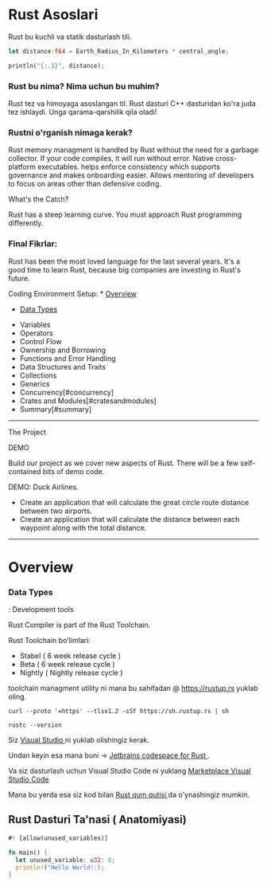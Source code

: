 # Rust Asoslari

Rust bu kuchli va statik dasturlash tili.

```Rust
let distance:f64 = Earth_Radius_In_Kilometers * central_angle;
```

```Rust
println("{:.1}", distance);
```
### Rust bu nima? Nima uchun bu muhim?


Rust tez va himoyaga asoslangan til. Rust dasturi C++ dasturidan ko'ra juda tez ishlaydi. Unga qarama-qarshilik qila oladi!


### Rustni o'rganish nimaga kerak?


Rust memory managment is handled by Rust without the need for a garbage collector. If your code compiles, it will run without error. Native cross-platform executables. helps enforce consistency which supports governance and makes onboarding easier. Allows mentoring of developers to focus on areas other than defensive coding.


What's the Catch?

Rust has a steep learning curve. You must approach Rust programming differently.

### Final Fikrlar:

Rust has been the most loved language for the last several years. It's a good time to learn Rust, because big companies are investing in Rust's future.


Coding Environment Setup: * [Overview](#overview)



* [Data Types](#datatypes)
- Variables
- Operators
- Control Flow
- Ownership and Borrowing
- Functions and Error Handling
- Data Structures and Traits
- Collections
- Generics
- Concurrency[#concurrency]
- Crates and Modules[#cratesandmodules]
- Summary[#summary]

---------------------------------------


The Project

DEMO

Build our project as we cover new aspects of Rust. There will be a few self-contained bits of demo code.

DEMO: Duck Airlines.

- Create an application that will calculate the great circle route distance between two airports.
- Create an application that will calculate the distance between each waypoint along with the total distance.

----------------------------------------

# Overview 

### <a id="datatypes"></a>Data Types


: Development tools

Rust Compiler is part of the Rust Toolchain.

Rust Toolchain bo'limlari: 
- Stabel ( 6 week release cycle )
- Beta ( 6 week release cycle )
- Nightly ( Nightly release cycle )

toolchain managment utility ni mana bu sahifadan @ https://rustup.rs yuklab oling.

`curl --proto '=https' --tlsv1.2 -sSf https://sh.rustup.rs | sh`

`rustc --version`

Siz <a href="https://visualstudio.microsoft.com/visual-cpp-build-tools/"> Visual Studio </a> ni yuklab olishingiz kerak.

Undan keyin esa mana buni -> <a href="https://www.jetbrains.com/idea/download/"> Jetbrains codespace for Rust </a>.

Va siz dasturlash uchun Visual Studio Code ni yuklang <a href="https://marketplace.visualstudio.com/"> Marketplace Visual Studio Code </a>

Mana bu yerda esa siz kod bilan <a href="https://play.rust-lang.org"> Rust qum qutisi </a> da o'ynashingiz mumkin.

## Rust Dasturi Ta'nasi ( Anatomiyasi)

```Rust
#! [allow(unused_variables)]

fn main() {
  let unused_variable: u32: 0;
  println!("Hello World!:); 
}
```

